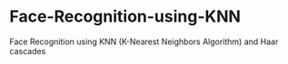 # Face-Recognition-using-KNN
Face Recognition using KNN (K-Nearest Neighbors Algorithm) and Haar cascades
